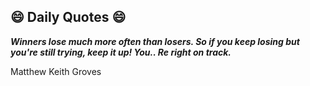 ## 😄 Daily Quotes 😄

_**Winners lose much more often than losers. So if you keep losing but you're still trying, keep it up! You.. Re right on track.**_

Matthew Keith Groves

